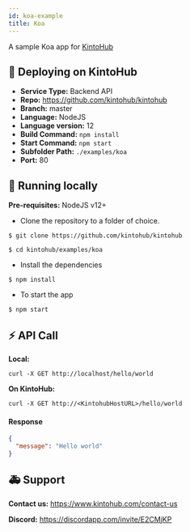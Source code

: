 ```yaml
---
id: koa-example
title: Koa
---
```


A sample Koa app for [KintoHub](https://kintohub.com)

## :rocket: Deploying on KintoHub

- **Service Type:** Backend API
- **Repo:** https://github.com/kintohub/kintohub
- **Branch:** master
- **Language:** NodeJS
- **Language version:** 12
- **Build Command:** `npm install`
- **Start Command:** `npm start`
- **Subfolder Path:** `./examples/koa`
- **Port:** 80

## :hammer: Running locally

**Pre-requisites:** NodeJS v12+

- Clone the repository to a folder of choice.

```
$ git clone https://github.com/kintohub/kintohub

$ cd kintohub/examples/koa
```

- Install the dependencies

```
$ npm install
```

- To start the app 

```
$ npm start
```
## :zap: API Call

**Local:**
```
curl -X GET http://localhost/hello/world
```

**On KintoHub:**
```
curl -X GET http://<KintohubHostURL>/hello/world
```

#### Response
```json
{
  "message": "Hello world"
}
``` 

## :ambulance: Support

**Contact us:** https://www.kintohub.com/contact-us

**Discord:** https://discordapp.com/invite/E2CMjKP
